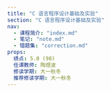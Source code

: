 ```yaml
---
title: "C 语言程序设计基础及实验"
section: "C 语言程序设计基础及实验"
nav:
  - 课程简介: "index.md"
  - 笔记: "note.md"
  - 错题集: "correction.md"
props:
  绩点: 5.0 (98)
  任课教师: 陶煜波
  修读学期: 大一秋冬
  推荐修读学期: 大一秋冬
---
```

